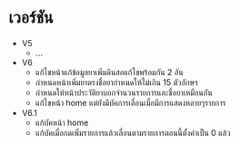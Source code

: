# เวอร์ชัน
- V5
    -  ...
- V6
    - แก้ไขหน้าแก้ข้อมูลยาเพิ่มดินสอแก้ไขพร้อมกัน 2 อัน
    - กำหนดหน้าเพิ่มยาตรงชื่อยากำหนดให้ไม่เกิน 15 ตัวอักษร
    - กำหนดให้หน้าประวัติยาบอกจำนวนรายการและชื่อยาเหมือนกัน
    - แก้ไขหน้า home แต่ยังมีบัคการเลื่อนเมื่อมีการแสดงหลายๆรายการ
- V6.1
    - แก้บัคหน้า home
    - แก้บัคเมื่อกดเพิ่มรายการแล้วเลื่อนตามรายการตอนนี้ตั้งค่าเป็น 0 แล้ว